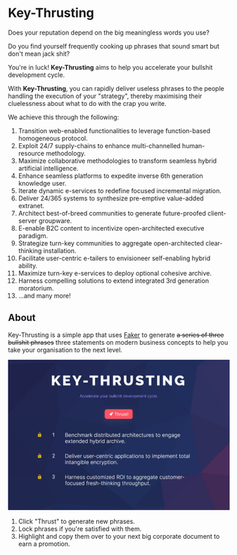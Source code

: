 # Key-Thrusting
Does your reputation depend on the big meaningless words you use?

Do you find yourself frequently cooking up phrases that sound smart but don't mean jack shit?

You're in luck! **Key-Thrusting** aims to help you accelerate your bullshit development cycle.

With **Key-Thrusting**, you can rapidly deliver useless phrases to the people handling the execution of your "strategy", thereby maximising their cluelessness about what to do with the crap you write.

We achieve this through the following:

1. Transition web-enabled functionalities to leverage function-based homogeneous protocol.
2. Exploit 24/7 supply-chains to enhance multi-channelled human-resource methodology.
3. Maximize collaborative methodologies to transform seamless hybrid artificial intelligence.
4. Enhance seamless platforms to expedite inverse 6th generation knowledge user.
5. Iterate dynamic e-services to redefine focused incremental migration.
6. Deliver 24/365 systems to synthesize pre-emptive value-added extranet.
7. Architect best-of-breed communities to generate future-proofed client-server groupware.
8. E-enable B2C content to incentivize open-architected executive paradigm.
9. Strategize turn-key communities to aggregate open-architected clear-thinking installation.
10. Facilitate user-centric e-tailers to envisioneer self-enabling hybrid ability.
11. Maximize turn-key e-services to deploy optional cohesive archive.
12. Harness compelling solutions to extend integrated 3rd generation moratorium.
13. ...and many more!

## About
Key-Thrusting is a simple app that uses [Faker](https://fakerjs.dev/) to generate ~~a series of three bullshit phrases~~ three statements on modern business concepts to help you take your organisation to the next level.

![](./screenshot.jpg)

1. Click "Thrust" to generate new phrases.
2. Lock phrases if you're satisfied with them.
3. Highlight and copy them over to your next big corporate document to earn a promotion.